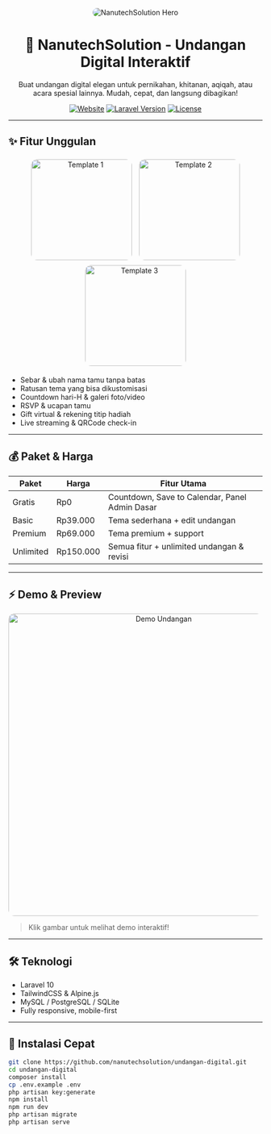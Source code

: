 <p align="center">
  <img src="https://source.unsplash.com/1200x400/?wedding,celebration" alt="NanutechSolution Hero" style="border-radius:12px;" />
</p>

<h1 align="center">🎉 NanutechSolution - Undangan Digital Interaktif</h1>
<p align="center">Buat undangan digital elegan untuk pernikahan, khitanan, aqiqah, atau acara spesial lainnya. Mudah, cepat, dan langsung dibagikan!</p>

<p align="center">
  <a href="https://nanutechsolution.com"><img src="https://img.shields.io/badge/Website-NanutechSolution-red" alt="Website"></a>
  <a href="https://packagist.org/packages/laravel/framework"><img src="https://img.shields.io/packagist/v/laravel/framework" alt="Laravel Version"></a>
  <a href="https://opensource.org/licenses/MIT"><img src="https://img.shields.io/badge/License-MIT-green" alt="License"></a>
</p>

---

## ✨ Fitur Unggulan

<p align="center">
  <img src="https://source.unsplash.com/400x400/?wedding,card" width="200" alt="Template 1" style="border-radius:12px; margin:5px;" />
  <img src="https://source.unsplash.com/400x400/?invitation,party" width="200" alt="Template 2" style="border-radius:12px; margin:5px;" />
  <img src="https://source.unsplash.com/400x400/?invitation,event" width="200" alt="Template 3" style="border-radius:12px; margin:5px;" />
</p>

- Sebar & ubah nama tamu tanpa batas  
- Ratusan tema yang bisa dikustomisasi  
- Countdown hari-H & galeri foto/video  
- RSVP & ucapan tamu  
- Gift virtual & rekening titip hadiah  
- Live streaming & QRCode check-in  

---

## 💰 Paket & Harga

| Paket | Harga | Fitur Utama |
|---|---|---|
| Gratis | Rp0 | Countdown, Save to Calendar, Panel Admin Dasar |
| Basic | Rp39.000 | Tema sederhana + edit undangan |
| Premium | Rp69.000 | Tema premium + support |
| Unlimited | Rp150.000 | Semua fitur + unlimited undangan & revisi |

---

## ⚡ Demo & Preview

<p align="center">
  <a href="https://undangan-digital.nanutechsolution.com">
    <img src="https://source.unsplash.com/800x400/?wedding,invitation" width="600" alt="Demo Undangan" style="border-radius:12px;" />
  </a>
</p>

> Klik gambar untuk melihat demo interaktif!

---

## 🛠 Teknologi

- Laravel 10  
- TailwindCSS & Alpine.js  
- MySQL / PostgreSQL / SQLite  
- Fully responsive, mobile-first  

---

## 🚀 Instalasi Cepat

```bash
git clone https://github.com/nanutechsolution/undangan-digital.git
cd undangan-digital
composer install
cp .env.example .env
php artisan key:generate
npm install
npm run dev
php artisan migrate
php artisan serve
